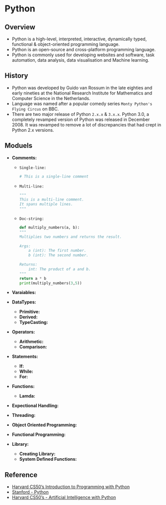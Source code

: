 # Python

## Overview
- Python is a high-level, interpreted, interactive, dynamically typed, functional & object-oriented programming language.
- Python is an open-source and cross-platform programming language.
- Python is commonly used for developing websites and software, task automation, data analysis, data visualisation and Machine learning.

## History
- Python was developed by Guido van Rossum in the late eighties and early nineties at the National Research Institute for Mathematics and Computer Science in the Netherlands.
- Language was named after a popular comedy series `Monty Python's Flying Circus` on BBC.
- There are two major release of Python `2.x.x` & `3.x.x`. Python 3.0, a completely revamped version of Python was released in December 2008. It was revamped to remove a lot of discrepancies that had crept in Python 2.x versions.

## Moduels
- **Comments:**
  - `Single-line:`
    ```python
    # This is a single-line comment
    ```
  - `Multi-line:`
    ```python
    """
    This is a multi-line comment.
    It spans multiple lines.
    """
    ```
  - `Doc-string:`
    ```python
    def multiply_numbers(a, b):
    """
    Multiplies two numbers and returns the result.
 
    Args:
        a (int): The first number.
        b (int): The second number.
 
    Returns:
        int: The product of a and b.
    """
    return a * b
    print(multiply_numbers(3,5))
    ```
- **Varaiables:**
  
- **DataTypes:**
  - **Primitive:**
  - **Derived:**
  - **TypeCasting:**
- **Operators:**
  - **Arithmetic:**
  - **Comparison:**
- **Statements:**
  - **If:**
  - **While:**
  - **For:**
- **Functions:**
  - **Lamda:**
- **Expectional Handling:**
- **Threading:**
- **Object Oriented Programming:**
- **Functional Programming:**
- **Library:**
  - **Creating Library:**
  - **System Defined Functions:**

## Reference
- [Harvard CS50’s Introduction to Programming with Python](https://www.youtube.com/watch?v=nLRL_NcnK-4&t=2365s)
- [Stanford - Python](https://www.youtube.com/watch?v=Oe6rHPmFY3o&list=PLVxFQjPUB2cnYGZPAGG52OQc9SpWVKjjB)
- [Harvard CS50’s - Artificial Intelligence with Python](https://www.youtube.com/watch?v=5NgNicANyqM&t=11421s)